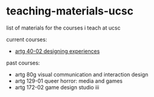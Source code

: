 # teaching-materials-ucsc
list of materials for the courses i teach at ucsc

current courses:
-   [artg 40-02 designing experiences](https://github.com/scareoset/teaching-materials-ucsc/tree/main/artg%2040)

past courses:
-   artg 80g visual communication and interaction design
-   artg 129-01 queer horror: media and games
-   artg 172-02 game design studio iii
